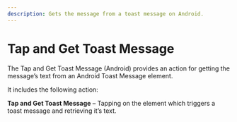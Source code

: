 ```yaml
---
description: Gets the message from a toast message on Android.
---
```


# Tap and Get Toast Message

The Tap and Get Toast Message \(Android\) provides an action for getting the message’s text from an Android Toast Message element.

It includes the following action:

**Tap and Get Toast Message** – Tapping on the element which triggers a toast message and retrieving it’s text.  

